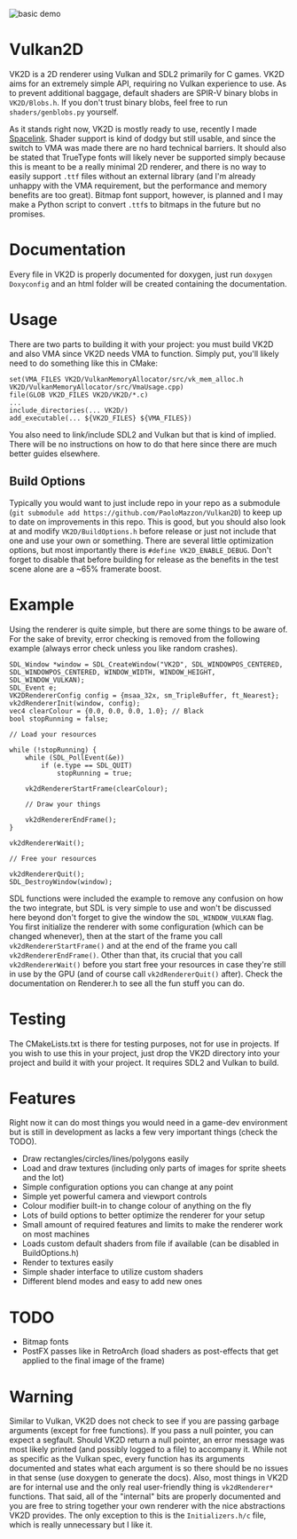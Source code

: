 ![basic demo](https://i.imgur.com/InP0Sou.gif)

Vulkan2D
========
VK2D is a 2D renderer using Vulkan and SDL2 primarily for C games. VK2D aims for an extremely
simple API, requiring no Vulkan experience to use. As to prevent additional baggage, default 
shaders are SPIR-V binary blobs in `VK2D/Blobs.h`. If you don't trust binary blobs, feel free
to run `shaders/genblobs.py` yourself.

As it stands right now, VK2D is mostly ready to use, recently I made [Spacelink](https://github.com/PaoloMazzon/Spacelink).
Shader support is kind of dodgy but still usable, and since the switch to VMA was made there are
no hard technical barriers. It should also be stated that TrueType fonts will likely never be
supported simply because this is meant to be a really minimal 2D renderer, and there is no way
to easily support `.ttf` files without an external library (and I'm already unhappy with the VMA
requirement, but the performance and memory benefits are too great). Bitmap font support, however,
is planned and I may make a Python script to convert `.ttf`s to bitmaps in the future but no
promises. 

Documentation
=============
Every file in VK2D is properly documented for doxygen, just run `doxygen Doxyconfig` and an html
folder will be created containing the documentation.

Usage
=====
There are two parts to building it with your project: you must build VK2D and also VMA since
VK2D needs VMA to function. Simply put, you'll likely need to do something like this in CMake:

    set(VMA_FILES VK2D/VulkanMemoryAllocator/src/vk_mem_alloc.h VK2D/VulkanMemoryAllocator/src/VmaUsage.cpp)
    file(GLOB VK2D_FILES VK2D/VK2D/*.c)
    ...
    include_directories(... VK2D/)
    add_executable(... ${VK2D_FILES} ${VMA_FILES})
   
You also need to link/include SDL2 and Vulkan but that is kind of implied. There will be no
instructions on how to do that here since there are much better guides elsewhere.

Build Options
-------------
Typically you would want to just include repo in your repo as a submodule (`git submodule add https://github.com/PaoloMazzon/Vulkan2D`)
to keep up to date on improvements in this repo. This is good, but you should also look at
and modify `VK2D/BuildOptions.h` before release or just not include that one and use your own or
something. There are several little optimization options, but most importantly there is
`#define VK2D_ENABLE_DEBUG`. Don't forget to disable that before building for release as the
benefits in the test scene alone are a ~65% framerate boost.

Example
=======
Using the renderer is quite simple, but there are some things to be aware of. For the sake
of brevity, error checking is removed from the following example (always error check unless
you like random crashes).

    SDL_Window *window = SDL_CreateWindow("VK2D", SDL_WINDOWPOS_CENTERED, SDL_WINDOWPOS_CENTERED, WINDOW_WIDTH, WINDOW_HEIGHT, SDL_WINDOW_VULKAN);
   	SDL_Event e;
   	VK2DRendererConfig config = {msaa_32x, sm_TripleBuffer, ft_Nearest};
    vk2dRendererInit(window, config);
    vec4 clearColour = {0.0, 0.0, 0.0, 1.0}; // Black
    bool stopRunning = false;
    
    // Load your resources
    
   	while (!stopRunning) {
   		while (SDL_PollEvent(&e))
   			if (e.type == SDL_QUIT)
   				stopRunning = true;
    
   		vk2dRendererStartFrame(clearColour);
   		
   		// Draw your things
   		
   		vk2dRendererEndFrame();
   	}
    
   	vk2dRendererWait();
   	
   	// Free your resources
   	
   	vk2dRendererQuit();
   	SDL_DestroyWindow(window);

SDL functions were included the example to remove any confusion on how the two integrate, but
SDL is very simple to use and won't be discussed here beyond don't forget to give the window the
`SDL_WINDOW_VULKAN` flag. You first initialize the renderer with some configuration (which can
be changed whenever), then at the start of the frame you call `vk2dRendererStartFrame()` and at
the end of the frame you call `vk2dRendererEndFrame()`. Other than that, its crucial that you
call `vk2dRendererWait()` before you start free your resources in case they're still in use by
the GPU (and of course call `vk2dRendererQuit()` after). Check the documentation on Renderer.h
to see all the fun stuff you can do.

Testing
=======
The CMakeLists.txt is there for testing purposes, not for use in projects. If you
wish to use this in your project, just drop the VK2D directory into your project
and build it with your project. It requires SDL2 and Vulkan to build.

Features
========
Right now it can do most things you would need in a game-dev environment but is still
in development as lacks a few very important things (check the TODO).

 + Draw rectangles/circles/lines/polygons easily
 + Load and draw textures (including only parts of images for sprite sheets and the lot)
 + Simple configuration options you can change at any point
 + Simple yet powerful camera and viewport controls
 + Colour modifier built-in to change colour of anything on the fly
 + Lots of build options to better optimize the renderer for your setup
 + Small amount of required features and limits to make the renderer work on most machines
 + Loads custom default shaders from file if available (can be disabled in BuildOptions.h)
 + Render to textures easily
 + Simple shader interface to utilize custom shaders
 + Different blend modes and easy to add new ones

TODO
====

 + Bitmap fonts
 + PostFX passes like in RetroArch (load shaders as post-effects that get applied to the final image of the frame)

Warning
=======
Similar to Vulkan, VK2D does not check to see if you are passing garbage arguments (except for 
free functions). If you pass a null pointer, you can expect a segfault. Should VK2D return a null
pointer, an error message was most likely printed (and possibly logged to a file) to accompany it.
While not as specific as the Vulkan spec, every function has its arguments documented and states 
what each argument is so there should be no issues in that sense (use doxygen to generate the docs).
Also, most things in VK2D are for  internal use and the only real user-friendly thing is `vk2dRenderer*`
functions. That said, all of the "internal" bits are properly documented and you are free to string
together your own renderer with the nice abstractions VK2D provides. The only exception to this is the
`Initializers.h/c` file, which is really unnecessary but I like it.